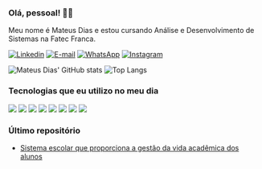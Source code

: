 ### Olá, pessoal! 👋🏻

Meu nome é Mateus Dias e estou cursando Análise e Desenvolvimento de Sistemas na Fatec Franca.

[![Linkedin](https://img.shields.io/badge/LinkedIn-0077B5?style=for-the-badge&logo=linkedin&logoColor=white)](https://www.linkedin.com/in/mateus-hilario-dias-2602901aa/)
[![E-mail](https://img.shields.io/badge/Gmail-D14836?style=for-the-badge&logo=gmail&logoColor=white)](mailto:mateusilariodias@gmail.com?subject=Resposta%20de%20candidatura&body=Olá,%20tudo%20bem?%0D%0A%0D%0AEstou...)
[![WhatsApp](https://img.shields.io/badge/WhatsApp-25D366?style=for-the-badge&logo=whatsapp&logoColor=white)](https://api.whatsapp.com/send?phone=5516991190429&text=Olá,%20Mateus)
[![Instagram](https://img.shields.io/badge/Instagram-E4405F?style=for-the-badge&logo=instagram&logoColor=white)](https://www.instagram.com/mateushilariodias/)

![Mateus Dias' GitHub stats](https://github-readme-stats.vercel.app/api?username=mateushilariodias&show_icons=true&theme=dracula)
![Top Langs](https://github-readme-stats.vercel.app/api/top-langs/?username=mateushilariodias&layout=compact&theme=dracula)

### Tecnologias que eu utilizo no meu dia

<div style=display: inline-block;>
  <img  src="https://img.shields.io/badge/Python-3776AB?style=for-the-badge&logo=python&logoColor=white" />
  <img  src="https://img.shields.io/badge/HTML5-E34F26?style=for-the-badge&logo=html5&logoColor=white" />
  <img  src="https://img.shields.io/badge/CSS3-1572B6?style=for-the-badge&logo=css3&logoColor=white" />
  <img  src="https://img.shields.io/badge/JavaScript-323330?style=for-the-badge&logo=javascript&logoColor=F7DF1E" />
  <img  src="https://img.shields.io/badge/React-20232A?style=for-the-badge&logo=react&logoColor=61DAFB" />
  <img  src="https://img.shields.io/badge/TypeScript-007ACC?style=for-the-badge&logo=typescript&logoColor=white" />
  <img  src="https://img.shields.io/badge/Tailwind_CSS-38B2AC?style=for-the-badge&logo=tailwind-css&logoColor=white" />
  <img  src="https://img.shields.io/badge/MySQL-00000F?style=for-the-badge&logo=mysql&logoColor=white" />
</div>

### Último repositório
- [Sistema escolar que proporciona a gestão da vida acadêmica dos alunos](https://github.com/mateushilariodias/school)

<!--

https://github.com/anuraghazra/github-readme-stats

https://dev.to/envoy_/150-badges-for-github-pnk

https://emojipedia.org/

Hi there 👋
**mateushilariodias/mateushilariodias** is a ✨ _special_ ✨ repository because its `README.md` (this file) appears on your GitHub profile.

Here are some ideas to get you started:

- 🔭 I’m currently working on ...
- 🌱 I’m currently learning ...
- 👯 I’m looking to collaborate on ...
- 🤔 I’m looking for help with ...
- 💬 Ask me about ...
- 📫 How to reach me: ...
- 😄 Pronouns: ...
- ⚡ Fun fact: ...
-->
